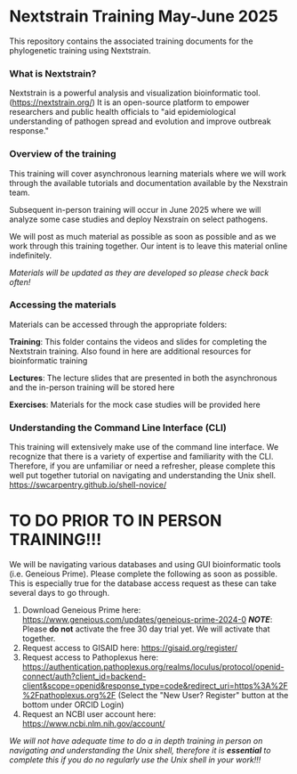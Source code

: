 # Nextstrain Training May-June 2025
This repository contains the associated training documents for the phylogenetic training using Nextstrain.

### What is Nextstrain?

Nextstrain is a powerful analysis and visualization bioinformatic tool. (https://nextstrain.org/) It is an open-source platform to empower researchers and public health officials to "aid epidemiological understanding of pathogen spread and evolution and improve outbreak response."

### Overview of the training

This training will cover asynchronous learning materials where we will work through the available tutorials and documentation available by the Nexstrain team. 

Subsequent in-person training will occur in June 2025 where we will analyze some case studies and deploy Nexstrain on select pathogens.

We will post as much material as possible as soon as possible and as we work through this training together. Our intent is to leave this material online indefinitely.

_Materials will be updated as they are developed so please check back often!_

### Accessing the materials

Materials can be accessed through the appropriate folders:

**Training**: This folder contains the videos and slides for completing the Nextstrain training. Also found in here are additional resources for bioinformatic training

**Lectures**: The lecture slides that are presented in both the asynchronous and the in-person training will be stored here

**Exercises**: Materials for the mock case studies will be provided here

### Understanding the Command Line Interface (CLI)
This training will extensively make use of the command line interface. We recognize that there is a variety of expertise and familiarity with the CLI. Therefore, if you are unfamiliar or need a refresher, please complete this well put together tutorial on navigating and understanding the Unix shell. https://swcarpentry.github.io/shell-novice/ 

# TO DO PRIOR TO IN PERSON TRAINING!!!
We will be navigating various databases and using GUI bioinformatic tools (i.e. Geneious Prime). Please complete the following as soon as possible. This is especially true for the database access request as these can take several days to go through.
1) Download Geneious Prime here: https://www.geneious.com/updates/geneious-prime-2024-0
**_NOTE_**: Please **do not** activate the free 30 day trial yet. We will activate that together.
2) Request access to GISAID here: https://gisaid.org/register/
3) Request access to Pathoplexus here: https://authentication.pathoplexus.org/realms/loculus/protocol/openid-connect/auth?client_id=backend-client&scope=openid&response_type=code&redirect_uri=https%3A%2F%2Fpathoplexus.org%2F
(Select the "New User? Register" button at the bottom under ORCID Login) 
4) Request an NCBI user account here: https://www.ncbi.nlm.nih.gov/account/

_We will not have adequate time to do a in depth training in person on navigating and understanding the Unix shell, therefore it is **essential** to complete this if you do no regularly use the Unix shell in your work!!!_
